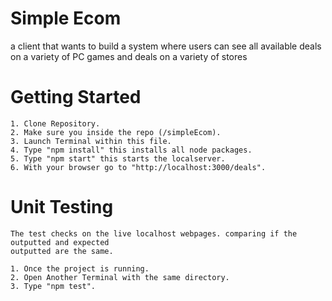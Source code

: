 # Simple Ecom

  a client that wants to build a system where users can see all available deals on a variety of PC 
  games and deals on a variety of stores

# Getting Started

    1. Clone Repository.
    2. Make sure you inside the repo (/simpleEcom).
    3. Launch Terminal within this file.
    4. Type "npm install" this installs all node packages.
    5. Type "npm start" this starts the localserver.
    6. With your browser go to "http://localhost:3000/deals".

# Unit Testing
    The test checks on the live localhost webpages. comparing if the outputted and expected
    outputted are the same.

    1. Once the project is running.
    2. Open Another Terminal with the same directory.
    3. Type "npm test".
